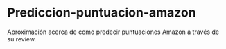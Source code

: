 # Prediccion-puntuacion-amazon
Aproximación acerca de como predecir puntuaciones  Amazon a través de su review.
